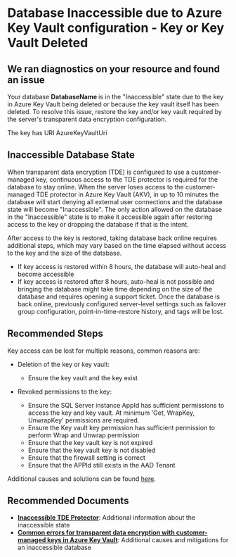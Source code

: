<properties
	pageTitle="Database in the inaccessible state - Key or Key Vault Deleted"
	description="Database in the inaccessible state due to the AKV key or key vault being deleted"
	infoBubbleText="Database is in the inaccessible state due to the key or key vault being deleted. See recommended actions on the right."
	service="microsoft.sql"
	resource="servers"
	authors="nikolasoggMSFT"
	ms.author="niogg"
	displayOrder=""
	articleId="IsDBInaccessibleKeyOrKeyVaultDeleted_0E406A24-983D-4838-8453-229C9B8E992A"
	diagnosticScenario=""
	selfHelpType="rca"
	supportTopicIds="32630405, 32630429, 32630438, 32637230"
	resourceTags=""
	productPesIds="13491, 16259"
	cloudEnvironments="public,blackForest,fairfax,mooncake"
	ownershipId="AzureData_AzureSQLDB"
/>

# Database Inaccessible due to Azure Key Vault configuration - Key or Key Vault Deleted

## We ran diagnostics on your resource and found an issue
<!--issueDescription-->
Your database **<!--$DatabaseName--> DatabaseName <!--/$DatabaseName-->** is in the "Inaccessible" state due to the key in Azure Key Vault being deleted or because the key vault itself has been deleted. To resolve this issue, restore the key and/or key vault required by the server's transparent data encryption configuration.

The key has URI <!--$AzureKeyVaultUri-->AzureKeyVaultUri<!--/$AzureKeyVaultUri-->
<!--/issueDescription-->

## Inaccessible Database State
When transparent data encryption (TDE) is configured to use a customer-managed key, continuous access to the TDE protector is required for the database to stay online. When the server loses access to the customer-managed TDE protector in Azure Key Vault (AKV), in up to 10 minutes the database will start denying all external user connections and the database state will become "Inaccessible". The only action allowed on the database in the "Inaccessible" state is to make it accessible again after restoring access to the key or dropping the database if that is the intent.

After access to the key is restored, taking database back online requires additional steps, which may vary based on the time elapsed without access to the key and the size of the database.

* If key access is restored within 8 hours, the database will auto-heal and become accessible
* If key access is restored after 8 hours, auto-heal is not possible and bringing the database might take time depending on the size of the database and requires opening a support ticket. Once the database is back online, previously configured server-level settings such as failover group configuration, point-in-time-restore history, and tags will be lost.

## **Recommended Steps**

Key access can be lost for multiple reasons, common reasons are:

* Deletion of the key or key vault:

    * Ensure the key vault and the key exist

* Revoked permissions to the key:

    * Ensure the SQL Server instance AppId has sufficient permissions to access the key and key vault. At minimum 'Get, WrapKey, UnwrapKey' permissions are required.
    * Ensure the Key vault key permission has sufficient permission to perform Wrap and Unwrap permission
    * Ensure that the key vault key is not expired
    * Ensure that the key vault key is not disabled
    * Ensure that the firewall setting is correct
    * Ensure that the APPId still exists in the AAD Tenant

Additional causes and solutions can be found [here](https://docs.microsoft.com/sql/relational-databases/security/encryption/troubleshoot-tde?view=azuresqldb-current).

## **Recommended Documents**

* [**Inaccessible TDE Protector**](https://docs.microsoft.com/azure/sql-database/transparent-data-encryption-byok-azure-sql#inaccessible-tde-protector): Additional information about the inaccessible state
* [**Common errors for transparent data encryption with customer-managed keys in Azure Key Vault**](https://docs.microsoft.com/sql/relational-databases/security/encryption/troubleshoot-tde?view=azuresqldb-current): Additional causes and mitigations for an inaccessible database


